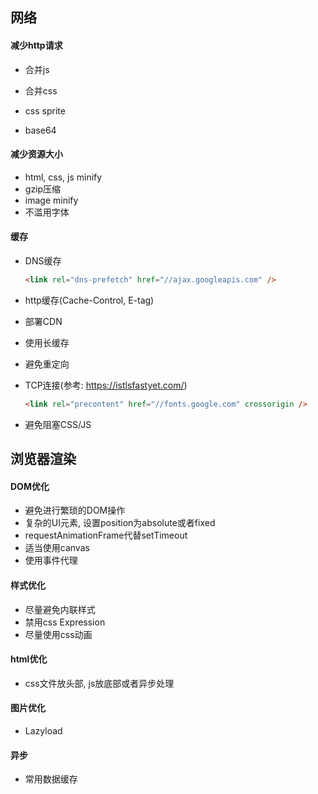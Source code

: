 ## 网络
#### 减少http请求
- 合并js

- 合并css

- css sprite

- base64

  

#### 减少资源大小
- html, css, js minify
- gzip压缩
- image minify
- 不滥用字体



#### 缓存
- DNS缓存

  ```html
  <link rel="dns-prefetch" href="//ajax.googleapis.com" />
  ```

- http缓存(Cache-Control, E-tag)

- 部署CDN

- 使用长缓存

- 避免重定向

- TCP连接(参考: https://istlsfastyet.com/)

  ```html
  <link rel="precontent" href="//fonts.google.com" crossorigin />
  ```

- 避免阻塞CSS/JS

  

## 浏览器渲染
#### DOM优化
- 避免进行繁琐的DOM操作
- 复杂的UI元素, 设置position为absolute或者fixed
- requestAnimationFrame代替setTimeout
- 适当使用canvas
- 使用事件代理

#### 样式优化
- 尽量避免内联样式
- 禁用css Expression
- 尽量使用css动画

#### html优化
- css文件放头部, js放底部或者异步处理

#### 图片优化
- Lazyload

#### 异步
- 常用数据缓存